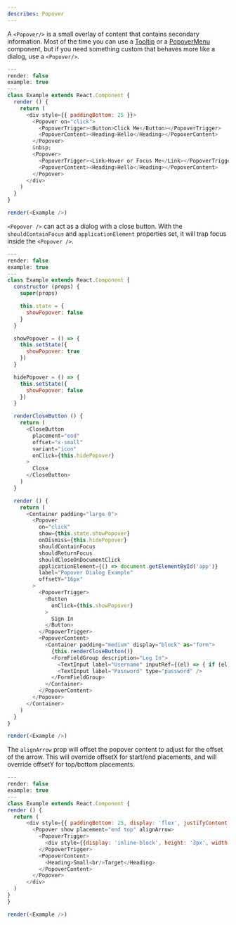 ```yaml
---
describes: Popover
---
```


A `<Popover/>` is a small overlay of content that contains secondary information. Most of the time
you can use a [Tooltip](#Tooltip) or a [PopoverMenu](#PopoverMenu) component, but if you need
something custom that behaves more like a dialog, use a `<Popover/>`.

```js
---
render: false
example: true
---
class Example extends React.Component {
  render () {
    return (
      <div style={{ paddingBottom: 25 }}>
        <Popover on="click">
          <PopoverTrigger><Button>Click Me</Button></PopoverTrigger>
          <PopoverContent><Heading>Hello</Heading></PopoverContent>
        </Popover>
        &nbsp;
        <Popover>
          <PopoverTrigger><Link>Hover or Focus Me</Link></PopoverTrigger>
          <PopoverContent><Heading>Hello</Heading></PopoverContent>
        </Popover>
      </div>
    )
  }
}

render(<Example />)
```

`<Popover />` can act as a dialog with a close button. With the `shouldContainFocus` and `applicationElement`
properties set, it will trap focus inside the `<Popover />`.

```js
---
render: false
example: true
---
class Example extends React.Component {
  constructor (props) {
    super(props)

    this.state = {
      showPopover: false
    }
  }

  showPopover = () => {
    this.setState({
      showPopover: true
    })
  }

  hidePopover = () => {
    this.setState({
      showPopover: false
    })
  }

  renderCloseButton () {
    return (
      <CloseButton
        placement="end"
        offset="x-small"
        variant="icon"
        onClick={this.hidePopover}
      >
        Close
      </CloseButton>
    )
  }

  render () {
    return (
      <Container padding="large 0">
        <Popover
          on="click"
          show={this.state.showPopover}
          onDismiss={this.hidePopover}
          shouldContainFocus
          shouldReturnFocus
          shouldCloseOnDocumentClick
          applicationElement={() => document.getElementById('app')}
          label="Popover Dialog Example"
          offsetY="16px"
        >
          <PopoverTrigger>
            <Button
              onClick={this.showPopover}
            >
              Sign In
            </Button>
          </PopoverTrigger>
          <PopoverContent>
            <Container padding="medium" display="block" as="form">
              {this.renderCloseButton()}
              <FormFieldGroup description="Log In">
                <TextInput label="Username" inputRef={(el) => { if (el) { this._username = el } }}/>
                <TextInput label="Password" type="password" />
              </FormFieldGroup>
            </Container>
          </PopoverContent>
        </Popover>
      </Container>
    )
  }
}

render(<Example />)

```
The `alignArrow` prop will offset the popover content to adjust for the offset of the arrow.
This will override offsetX for start/end placements, and will override offsetY for top/bottom placements.
```js
---
render: false
example: true
---
class Example extends React.Component {
render () {
  return (
      <div style={{ paddingBottom: 25, display: 'flex', justifyContent: 'center' }}>
        <Popover show placement="end top" alignArrow>
          <PopoverTrigger>
            <div style={{display: 'inline-block', height: '3px', width: '3px', background: 'blue'}}/>
          </PopoverTrigger>
          <PopoverContent>
            <Heading>Small<br/>Target</Heading>
          </PopoverContent>
        </Popover>
      </div>
  )
}
}

render(<Example />)
```

